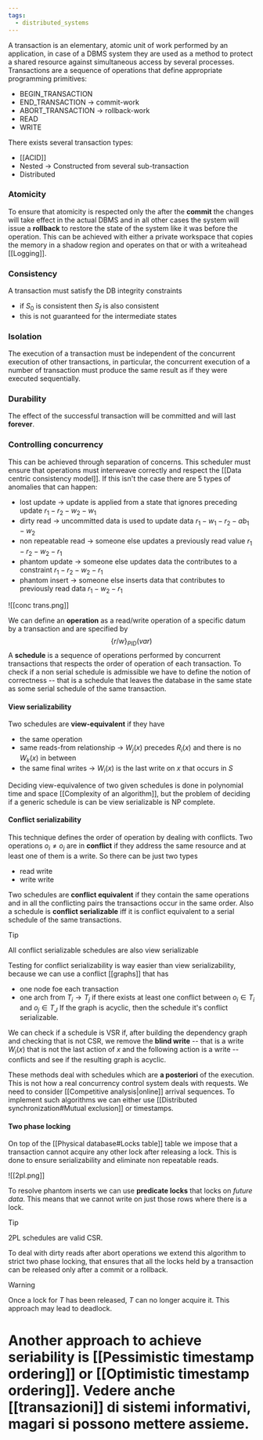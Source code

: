 ```yaml
---
tags:
  - distributed_systems
---
```

A transaction is  an elementary, atomic unit of work performed by an application, in case of a DBMS system they are used as a method to protect a shared resource against simultaneous access by several processes. Transactions are a sequence of operations that define appropriate programming primitives:
- BEGIN_TRANSACTION
- END_TRANSACTION $\to$ commit-work
- ABORT_TRANSACTION $\to$ rollback-work
- READ
- WRITE

There exists several transaction types:
- [[ACID]]
- Nested -> Constructed from several sub-transaction
- Distributed
### Atomicity

To ensure that atomicity is respected only the after the **commit** the changes will take effect in the actual DBMS and in all other cases the system will issue a **rollback** to restore the state of the system like it was before the operation.  This can be achieved with either a private workspace that copies the memory in a shadow region and operates on that or with a writeahead [[Logging]]. 
### Consistency

A transaction must satisfy the DB integrity constraints
- if $S_{0}$ is consistent then $S_{f}$ is also consistent
- this is not guaranteed for the intermediate states
### Isolation

The execution of a transaction must be independent of the concurrent execution of other transactions, in particular, the concurrent execution of a number of transaction must produce the same result as if they were executed sequentially.
### Durability

The effect of the successful transaction will be committed and will last **forever**.
### Controlling concurrency

This can be achieved through separation of concerns. This scheduler must ensure that operations must interweave correctly and respect the [[Data centric consistency model]]. If this isn't the case there are 5 types of anomalies that can happen:
- lost update $\to$ update is applied from a state that ignores preceding update $r_{1}-r_{2}-w_{2}-w_{1}$ 
- dirty read $\to$ uncommitted data is used to update data $r_{1}-w_{1}-r_{2}-ab_{1}-w_{2}$
- non repeatable read $\to$ someone else updates a previously read value $r_{1}-r_{2}-w_{2}-r_{1}$
- phantom update $\to$ someone else updates data the contributes to a constraint $r_{1}-r_{2}-w_{2}-r_{1}$
- phantom insert $\to$ someone else inserts data that contributes to previously read data $r_{1}-w_{2}-r_{1}$

![[conc trans.png]]

We can define an **operation** as a read/write operation of a specific datum by a transaction and are specified by
$$
\{r/w\}_{PID}(var)
$$
A **schedule** is a sequence of operations performed by concurrent transactions that respects the order of operation of each transaction. To check if a non serial schedule is admissible we have to define the notion of correctness -- that is a schedule that leaves the database in the same state as some serial schedule of the same transaction.
#### View serializability

Two schedules are **view-equivalent** if they have
- the same operation
- same reads-from relationship $\to$ $W_{j}(x)$ precedes $R_{i}(x)$ and there is no $W_{k}(x)$ in between
- the same final writes $\to$ $W_{i}(x)$ is the last write on $x$ that occurs in $S$

Deciding view-equivalence of two given schedules is done in polynomial time and space [[Complexity of an algorithm]], but the problem of deciding if a generic schedule is can be view serializable is NP complete.
#### Conflict serializability

This technique defines the order of operation by dealing with conflicts. Two operations $o_{i} \neq o_{j}$ are in **conflict** if they address the same resource and at least one of them is a write. So there can be just two types
- read write
- write write

Two schedules are **conflict equivalent** if they contain the same operations and in all the conflicting pairs the transactions occur in the same order. Also a schedule is **conflict serializable** iff it is conflict equivalent to a serial schedule of the same transactions. 

>[!tip]
>All conflict serializable schedules are also view serializable

Testing for conflict serializability is way easier than view serializability, because we can use a conflict [[graphs]] that has 
- one node foe each transaction
- one arch from $T_{i} \to T_{j}$ if there exists at least one conflict between $o_{i}\in T_{i}$ and $o_{j }\in T_{J}$
If the graph is acyclic, then the schedule it's conflict serializable.

We can check if a schedule is VSR if, after building the dependency graph and checking that is not CSR,  we remove the **blind write** -- that is a write $W_{i}(x)$ that is not the last action of $x$ and the following action is a write -- conflicts and see if the resulting graph is acyclic.

These methods deal with schedules which are **a posteriori** of the execution. This is not how a real concurrency control system deals with requests. We need to consider [[Competitive analysis|online]] arrival sequences. To implement such algorithms we can either use [[Distributed synchronization#Mutual exclusion]] or timestamps.
#### Two phase locking

On top of the [[Physical database#Locks table]] table we impose that a transaction cannot acquire any other lock after releasing a lock. This is done to ensure serializability and eliminate non repeatable reads.

![[2pl.png]]

To resolve phantom inserts we can use **predicate locks** that locks on *future data*. This means that we cannot write on just those rows where there is a lock.

>[!tip]
>2PL schedules are valid CSR.

To deal with dirty reads after abort operations we extend this algorithm to strict two phase locking, that ensures that all the locks held by a transaction can be released only after a commit or a rollback.

>[!warning]
> Once a lock for $T$ has been released, $T$ can no longer acquire it. This approach may lead to deadlock. 

Another approach to achieve seriability is [[Pessimistic timestamp ordering]] or [[Optimistic timestamp ordering]].
Vedere anche [[transazioni]] di sistemi informativi, magari si possono mettere assieme.
=